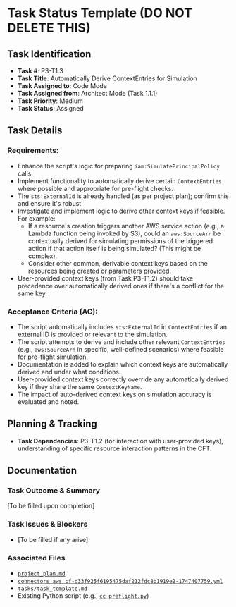 # Task Status Template (DO NOT DELETE THIS)

## Task Identification
- **Task #**: P3-T1.3
- **Task Title**: Automatically Derive ContextEntries for Simulation
- **Task Assigned to**: Code Mode
- **Task Assigned from**: Architect Mode (Task 1.1.1)
- **Task Priority**: Medium
- **Task Status**: Assigned

## Task Details
### Requirements:
- Enhance the script's logic for preparing `iam:SimulatePrincipalPolicy` calls.
- Implement functionality to automatically derive certain `ContextEntries` where possible and appropriate for pre-flight checks.
- The `sts:ExternalId` is already handled (as per project plan); confirm this and ensure it's robust.
- Investigate and implement logic to derive other context keys if feasible. For example:
    - If a resource's creation triggers another AWS service action (e.g., a Lambda function being invoked by S3), could an `aws:SourceArn` be contextually derived for simulating permissions of the triggered action if that action itself is being simulated? (This might be complex).
    - Consider other common, derivable context keys based on the resources being created or parameters provided.
- User-provided context keys (from Task P3-T1.2) should take precedence over automatically derived ones if there's a conflict for the same key.

### Acceptance Criteria (AC):
- The script automatically includes `sts:ExternalId` in `ContextEntries` if an external ID is provided or relevant to the simulation.
- The script attempts to derive and include other relevant `ContextEntries` (e.g., `aws:SourceArn` in specific, well-defined scenarios) where feasible for pre-flight simulation.
- Documentation is added to explain which context keys are automatically derived and under what conditions.
- User-provided context keys correctly override any automatically derived key if they share the same `ContextKeyName`.
- The impact of auto-derived context keys on simulation accuracy is evaluated and noted.

## Planning & Tracking
- **Task Dependencies**: P3-T1.2 (for interaction with user-provided keys), understanding of specific resource interaction patterns in the CFT.

## Documentation
### Task Outcome & Summary
[To be filled upon completion]

### Task Issues & Blockers
- [To be filled if any arise]

### Associated Files
- [`project_plan.md`](project_plan.md)
- [`connectors_aws_cf-d33f925f6195475daf212fdc8b1919e2-1747407759.yml`](connectors_aws_cf-d33f925f6195475daf212fdc8b1919e2-1747407759.yml)
- [`tasks/task_template.md`](tasks/task_template.md)
- Existing Python script (e.g., [`cc_preflight.py`](cc_preflight.py))